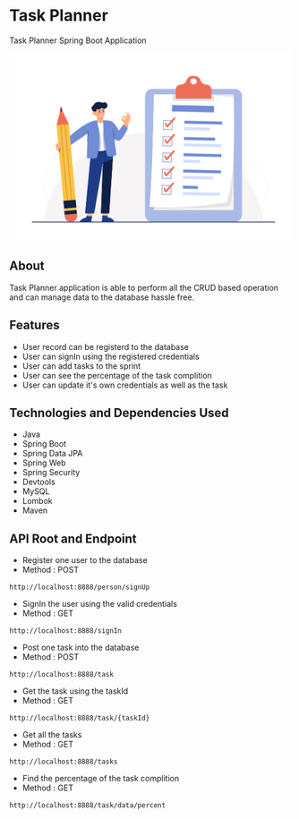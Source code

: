 # Task Planner
Task Planner Spring Boot Application


![](https://github.com/Suresh170411/PayPal_assignment/blob/main/Images/Checklist.jpg)

## About
Task Planner application is able to perform all the CRUD based operation and can manage data to the database
hassle free.

## Features

- User record can be registerd to the database
- User can signIn using the registered credentials
- User can add tasks to the sprint
- User can see the percentage of the task complition
- User can update it's own credentials as well as the task



## Technologies and Dependencies Used
- Java
- Spring Boot
- Spring Data JPA
- Spring Web
- Spring Security
- Devtools
- MySQL
- Lombok
- Maven



## API Root and Endpoint

- Register one user to the database
- Method : POST
```
http://localhost:8888/person/signUp
```
- SignIn the user using the valid credentials
- Method : GET
```
http://localhost:8888/signIn
```
- Post one task into the database
- Method : POST
```
http://localhost:8888/task
```
- Get the task using the taskId
- Method : GET
```
http://localhost:8888/task/{taskId}
```

- Get all the tasks
- Method : GET
```
http://localhost:8888/tasks
```

- Find the percentage of the task complition
- Method : GET
```
http://localhost:8888/task/data/percent
```
